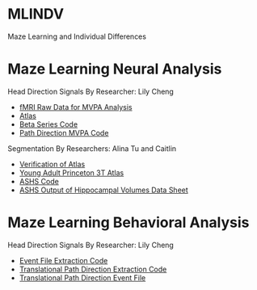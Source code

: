 # MLINDV
Maze Learning and Individual Differences

# Maze Learning Neural Analysis 
Head Direction Signals By Researcher: Lily Cheng
* [fMRI Raw Data for MVPA Analysis](https://github.com/sumneets/MLINDV/blob/main/Head_Direction_Analyses/Head_Direction_Neural_Analysis/fMRI_Raw_Data_for_MVPA_Analysis)
* [Atlas](https://github.com/sumneets/MLINDV/blob/main/Head_Direction_Analyses/Head_Direction_Neural_Analysis/Atlas)
* [Beta Series Code](https://github.com/sumneets/MLINDV/blob/main/Head_Direction_Analyses/Head_Direction_Neural_Analysis/Beta_Series_Code)
* [Path Direction MVPA Code](https://github.com/sumneets/MLINDV/blob/main/Head_Direction_Analyses/Head_Direction_Neural_Analysis/Path_Direction_MVPA_Code)

Segmentation By Researchers: Alina Tu and Caitlin
* [Verification of Atlas](https://github.com/sumneets/MLINDV/blob/main/Head_Direction_Analyses/Head_Direction_Neural_Analysis/Verification_of_Atlas)
* [Young Adult Princeton 3T Atlas](https://github.com/sumneets/MLINDV/tree/main/Head_Direction_Analyses/Head_Direction_Neural_Analysis)
* [ASHS Code]()
* [ASHS Output of Hippocampal Volumes Data Sheet]()

# Maze Learning Behavioral Analysis
Head Direction Signals By Researcher: Lily Cheng
* [Event File Extraction Code](https://github.com/sumneets/MLINDV/blob/main/Head_Direction_Analyses/Head_Direction_Behavioral_Analysis/Event_File_Extraction_Code)
* [Translational Path Direction Extraction Code](https://github.com/sumneets/MLINDV/blob/main/Head_Direction_Analyses/Head_Direction_Behavioral_Analysis/Translational_Path_Direction_Extraction_Code)
* [Translational Path Direction Event File](https://github.com/sumneets/MLINDV/blob/main/Head_Direction_Analyses/Head_Direction_Behavioral_Analysis/Translational_Path_Direction_Event_File)
